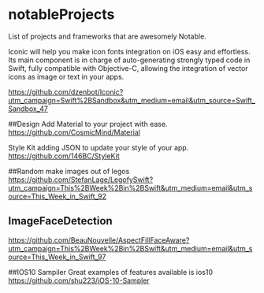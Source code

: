 # notableProjects
List of projects and frameworks that are awesomely Notable.



Iconic will help you make icon fonts integration on iOS easy and effortless. Its main component is in charge of auto-generating strongly typed code in Swift, fully compatible with Objective-C, allowing the integration of vector icons as image or text in your apps.

https://github.com/dzenbot/Iconic?utm_campaign=Swift%2BSandbox&utm_medium=email&utm_source=Swift_Sandbox_47


##Design
Add Material to your project with ease. 
https://github.com/CosmicMind/Material

Style Kit adding JSON to update your style of your app.
https://github.com/146BC/StyleKit

##Random
make images out of legos
https://github.com/StefanLage/LegofySwift?utm_campaign=This%2BWeek%2Bin%2BSwift&utm_medium=email&utm_source=This_Week_in_Swift_92

## ImageFaceDetection
https://github.com/BeauNouvelle/AspectFillFaceAware?utm_campaign=This%2BWeek%2Bin%2BSwift&utm_medium=email&utm_source=This_Week_in_Swift_97


##IOS10 Sampiler
Great examples of features available is ios10
https://github.com/shu223/iOS-10-Sampler
